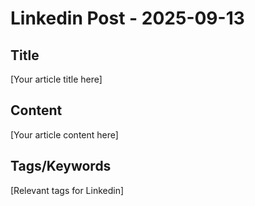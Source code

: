 # Linkedin Post - 2025-09-13

## Title
[Your article title here]

## Content
[Your article content here]

## Tags/Keywords
[Relevant tags for Linkedin]
